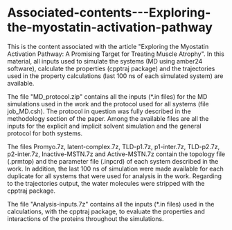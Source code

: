 # Associated-contents---Exploring-the-myostatin-activation-pathway

This is the content associated with the article "Exploring the Myostatin Activation Pathway: A Promising Target for Treating Muscle Atrophy". In this material, all inputs used to simulate the systems (MD using amber24 software), calculate the properties (cpptraj package) and the trajectories used in the property calculations (last 100 ns of each simulated system) are available.

The file "MD_protocol.zip" contains all the inputs (*.in files) for the MD simulations used in the work and the protocol used for all systems (file job_MD.csh). The protocol in question was fully described in the methodology section of the paper. Among the available files are all the inputs for the explicit and implicit solvent simulation and the general protocol for both systems.

The files Promyo.7z, latent-complex.7z, TLD-p1.7z, p1-inter.7z, TLD-p2.7z, p2-inter.7z, Inactive-MSTN.7z and Active-MSTN.7z contain the topology file (.prmtop) and the parameter file (.inpcrd) of each system described in the work. In addition, the last 100 ns of simulation were made available for each duplicate for all systems that were used for analysis in the work. Regarding to the trajectories output, the water molecules were stripped with the cpptraj package.

The file "Analysis-inputs.7z" contains all the inputs (*.in files) used in the calculations, with the cpptraj package, to evaluate the properties and interactions of the proteins throughout the simulations.
